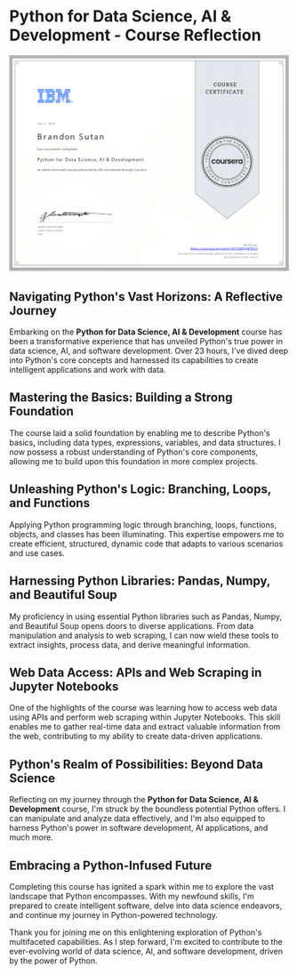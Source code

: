 # Python for Data Science, AI & Development - Course Reflection

![Python for Data Science](PythonforDataScienceAIandDevelopment.png)

## Navigating Python's Vast Horizons: A Reflective Journey

Embarking on the **Python for Data Science, AI & Development** course has been a transformative experience that has unveiled Python's true power in data science, AI, and software development. Over 23 hours, I've dived deep into Python's core concepts and harnessed its capabilities to create intelligent applications and work with data.

## Mastering the Basics: Building a Strong Foundation

The course laid a solid foundation by enabling me to describe Python's basics, including data types, expressions, variables, and data structures. I now possess a robust understanding of Python's core components, allowing me to build upon this foundation in more complex projects.

## Unleashing Python's Logic: Branching, Loops, and Functions

Applying Python programming logic through branching, loops, functions, objects, and classes has been illuminating. This expertise empowers me to create efficient, structured, dynamic code that adapts to various scenarios and use cases.

## Harnessing Python Libraries: Pandas, Numpy, and Beautiful Soup

My proficiency in using essential Python libraries such as Pandas, Numpy, and Beautiful Soup opens doors to diverse applications. From data manipulation and analysis to web scraping, I can now wield these tools to extract insights, process data, and derive meaningful information.

## Web Data Access: APIs and Web Scraping in Jupyter Notebooks

One of the highlights of the course was learning how to access web data using APIs and perform web scraping within Jupyter Notebooks. This skill enables me to gather real-time data and extract valuable information from the web, contributing to my ability to create data-driven applications.

## Python's Realm of Possibilities: Beyond Data Science

Reflecting on my journey through the **Python for Data Science, AI & Development** course, I'm struck by the boundless potential Python offers. I can manipulate and analyze data effectively, and I'm also equipped to harness Python's power in software development, AI applications, and much more.

## Embracing a Python-Infused Future

Completing this course has ignited a spark within me to explore the vast landscape that Python encompasses. With my newfound skills, I'm prepared to create intelligent software, delve into data science endeavors, and continue my journey in Python-powered technology.

Thank you for joining me on this enlightening exploration of Python's multifaceted capabilities. As I step forward, I'm excited to contribute to the ever-evolving world of data science, AI, and software development, driven by the power of Python.
